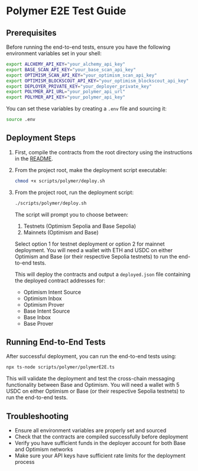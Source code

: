 # Polymer E2E Test Guide

## Prerequisites

Before running the end-to-end tests, ensure you have the following environment variables set in your shell:

```bash
export ALCHEMY_API_KEY="your_alchemy_api_key"
export BASE_SCAN_API_KEY="your_base_scan_api_key"
export OPTIMISM_SCAN_API_KEY="your_optimism_scan_api_key"
export OPTIMISM_BLOCKSCOUT_API_KEY="your_optimism_blockscout_api_key"
export DEPLOYER_PRIVATE_KEY="your_deployer_private_key"
export POLYMER_API_URL="your_polymer_api_url"
export POLYMER_API_KEY="your_polymer_api_key"
```

You can set these variables by creating a `.env` file and sourcing it:

```bash
source .env
```

## Deployment Steps

1. First, compile the contracts from the root directory using the instructions in the [README](../README.md).

2. From the project root, make the deployment script executable:
   ```bash
   chmod +x scripts/polymer/deploy.sh
   ```

3. From the project root, run the deployment script:
   ```bash
   ./scripts/polymer/deploy.sh
   ```
   The script will prompt you to choose between:
   1) Testnets (Optimism Sepolia and Base Sepolia)
   2) Mainnets (Optimism and Base)

   Select option 1 for testnet deployment or option 2 for mainnet deployment. You will need a wallet with ETH and USDC on either Optimism and Base (or their respective Sepolia testnets) to run the end-to-end tests.

   This will deploy the contracts and output a `deployed.json` file containing the deployed contract addresses for:
   - Optimism Intent Source
   - Optimism Inbox
   - Optimism Prover
   - Base Intent Source
   - Base Inbox
   - Base Prover

## Running End-to-End Tests

After successful deployment, you can run the end-to-end tests using:

```bash
npx ts-node scripts/polymer/polymerE2E.ts
```

This will validate the deployment and test the cross-chain messaging functionality between Base and Optimism. You will need a wallet with 5 USDC on either Optimism or Base (or their respective Sepolia testnets) to run the end-to-end tests.

## Troubleshooting

- Ensure all environment variables are properly set and sourced
- Check that the contracts are compiled successfully before deployment
- Verify you have sufficient funds in the deployer account for both Base and Optimism networks
- Make sure your API keys have sufficient rate limits for the deployment process